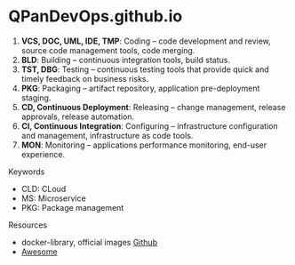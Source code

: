 # QPanDevOps.github.io

1. **VCS, DOC, UML, IDE, TMP**: Coding – code development and review, source code management tools, code merging.
2. **BLD**: Building – continuous integration tools, build status.
3. **TST, DBG**: Testing – continuous testing tools that provide quick and timely feedback on business risks.
4. **PKG**: Packaging – artifact repository, application pre-deployment staging.
5. **CD, Continuous Deployment**: Releasing – change management, release approvals, release automation.
6. **CI, Continuous Integration**: Configuring – infrastructure configuration and management, infrastructure as code tools.
7. **MON**: Monitoring – applications performance monitoring, end-user experience.

Keywords

- CLD: CLoud
- MS: Microservice
- PKG: Package management

Resources

- docker-library, official images [Github](https://github.com/docker-library)
- [Awesome](https://github.com/sindresorhus/awesome)

